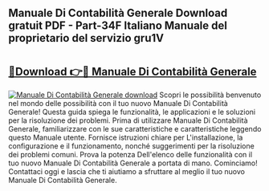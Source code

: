 ## Manuale Di Contabilità Generale Download gratuit PDF - Part-34F Italiano Manuale del proprietario del servizio gru1V

# <h2><a href="http://dfgbfg7.blite.top/?on=Manuale+Di+Contabilit%c3%a0+Generale">🔗Download 👉🔴 Manuale Di Contabilità Generale</a></h2>

[![Manuale Di Contabilità Generale download](https://i.imgur.com/lujVjoI.png)](http://dfgbfg7.blite.top/?on=Manuale+Di+Contabilit%c3%a0+Generale)
Scopri le possibilità benvenuto nel mondo delle possibilità con il tuo nuovo Manuale Di Contabilità Generale! Questa guida spiega le funzionalità, le applicazioni e le soluzioni per la risoluzione dei problemi. Prima di utilizzare Manuale Di Contabilità Generale, familiarizzare con le sue caratteristiche e caratteristiche leggendo questo Manuale utente. Fornisce istruzioni chiare per L'installazione, la configurazione e il funzionamento, nonché suggerimenti per la risoluzione dei problemi comuni. Prova la potenza Dell'elenco delle funzionalità con il tuo nuovo Manuale Di Contabilità Generale a portata di mano. Cominciamo! Contattaci oggi e lascia che ti aiutiamo a sfruttare al meglio il tuo nuovo Manuale Di Contabilità Generale.
